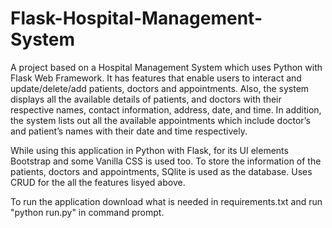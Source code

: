 # Flask-Hospital-Management-System
  A project based on a Hospital Management System which uses Python with Flask Web Framework. It has features that enable users to interact and update/delete/add patients, doctors and appointments. Also, the system displays all the available details of patients, and doctors with their respective names, contact information, address, date, and time. In addition, the system lists out all the available appointments which include doctor’s and patient’s names with their date and time respectively. 
  

  
  While using this application in Python with Flask, for its UI elements Bootstrap and some Vanilla CSS is used too. To store the information of the patients, doctors and appointments, SQlite is used as the database. Uses CRUD for the all the features lisyed above.

To run the application download what is needed in requirements.txt and run "python run.py" in command prompt.
